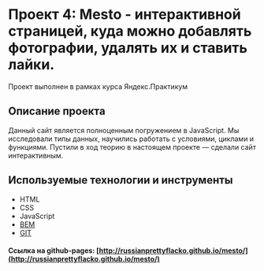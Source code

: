 # Проект 4: Mesto - интерактивной страницей, куда можно добавлять фотографии, удалять их и ставить лайки.

Проект выполнен в рамках курса Яндекс.Практикум

## Описание проекта

Данный сайт является полноценным погружением в JavaScript. Мы исследовали типы данных, научились работать с условиями, циклами и функциями. Пустили в ход теорию в настоящем проекте — сделали сайт интерактивным.

## Используемые технологии и инструменты

* HTML
* CSS
* JavaScript
* [BEM](https://ru.bem.info/)
* [GIT](https://github.com/)

#### Ссылка на github-pages: [http://russianprettyflacko.github.io/mesto/](http://russianprettyflacko.github.io/mesto/)